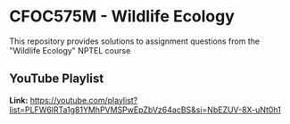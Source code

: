 # CFOC575M - Wildlife Ecology
This repository provides solutions to assignment questions from the "Wildlife Ecology" NPTEL course

## YouTube Playlist
**Link:** https://youtube.com/playlist?list=PLFW6lRTa1g81YMhPVMSPwEpZbVz64acBS&si=NbEZUV-8X-uNt0h1

